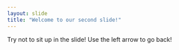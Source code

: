 ```yaml
---
layout: slide
title: "Welcome to our second slide!"
---
```

Try not to sit up in the slide!
Use the left arrow to go back!
